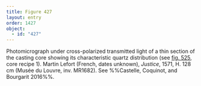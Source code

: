 ```yaml
---
title: Figure 427
layout: entry
order: 1427
object:
  - id: "427"
---
```


Photomicrograph under cross-polarized transmitted light of a thin section of the casting core showing its characteristic quartz distribution (see [fig. 525](/visual-atlas/525/), core recipe 1). Martin Lefort (French, dates unknown), *Justice*, 1571, H. 128 cm (Musée du Louvre, inv. MR1682). See %%Castelle, Coquinot, and Bourgarit 2016%%.
